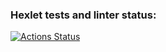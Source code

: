 ### Hexlet tests and linter status:
[![Actions Status](https://github.com/YKolyagin/php-oop-project-60/actions/workflows/hexlet-check.yml/badge.svg)](https://github.com/YKolyagin/php-oop-project-60/actions)